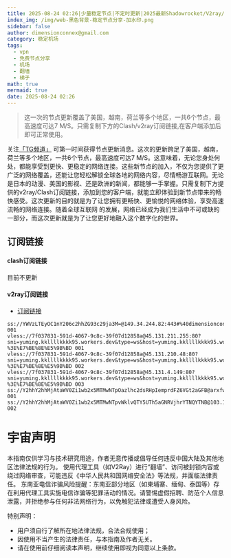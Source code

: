 ```yaml
---
title: 2025-08-24 02:26|少量稳定节点|不定时更新|2025最新Shadowrocket/V2ray/SSR/Clash免费节点高速订阅机场
index_img: /img/web-黑色背景-稳定节点分享-加水印.png
sidebar: false
author: dimensionconnex@gmail.com
category: 稳定机场
tags:
  - vpn
  - 免费节点分享
  - 机场
  - 翻墙
  - 梯子
math: true
mermaid: true
date: 2025-08-24 02:26
---
```

> 这一次的节点更新覆盖了美国，越南，荷兰等多个地区，一共6个节点，最高速度可达7 M/S。只需复制下方的Clash/v2ray订阅链接,在客户端添加后即可正常使用。

<!-- more -->
关注[「TG频道」](https://t.me/DCFVPN) 可第一时间获得节点更新消息。这次的更新跨足了美国，越南，荷兰等多个地区，一共6个节点，最高速度可达7 M/S。这意味着，无论您身处何处，都能享受到更快、更稳定的网络连接。这些新节点的加入，不仅为您提供了更广泛的网络覆盖，还能让您轻松解锁全球各地的网络内容，尽情畅游互联网。无论是日本的动漫、美国的影视、还是欧洲的新闻，都能够一手掌握。只需复制下方提供的v2ray/Clash订阅链接，添加到您的客户端，就能立即体验到新节点带来的畅快感受。这次更新的目的就是为了让您拥有更畅快、更愉悦的网络体验，享受高速流畅的网络连接。随着全球互联网
的发展，网络已经成为我们生活中不可或缺的一部分，而这次更新就是为了让您更好地融入这个数字化的世界。
<!-- 广告位 -->

<!-- 广告位 -->
## 订阅链接

#### clash订阅链接
目前不更新


#### v2ray订阅链接
- [订阅链接](https://dimensionconnex.github.io/assets/links/airport/2025-08/stable-8VU20ABQAHJG55EZ.txt)
```text
ss://YWVzLTEyOC1nY206c2hhZG93c29ja3M=@149.34.244.82:443#%40dimensionconnex.github.io%20%E8%8D%B7%E5%85%B0 001
vless://7f037831-591d-4067-9c8c-39f07d12858a@45.131.211.255:80?sni=yuming.kkllllkkkk95.workers.dev&type=ws&host=yuming.kkllllkkkk95.workers.dev&path=Telegram%40WangCai2%2F%3Fed%3D2048#%40dimensionconnex.github.io%20%E8%8D%B7%E5%85%B0-%3E%E7%BE%8E%E5%9B%BD 001
vless://7f037831-591d-4067-9c8c-39f07d12858a@45.131.210.48:80?sni=yuming.kkllllkkkk95.workers.dev&type=ws&host=yuming.kkllllkkkk95.workers.dev&path=Telegram%40WangCai2%2F%3Fed%3D2048#%40dimensionconnex.github.io%20%E8%8D%B7%E5%85%B0-%3E%E7%BE%8E%E5%9B%BD 002
vless://7f037831-591d-4067-9c8c-39f07d12858a@45.131.4.149:80?sni=yuming.kkllllkkkk95.workers.dev&type=ws&host=yuming.kkllllkkkk95.workers.dev&path=Telegram%40WangCai2%2F%3Fed%3D2048#%40dimensionconnex.github.io%20%E8%8D%B7%E5%85%B0-%3E%E7%BE%8E%E5%9B%BD 003
ss://Y2hhY2hhMjAtaWV0Zi1wb2x5MTMwNTpOazlhc2dsRHpIemprdFZ6VGt2aGFB@arxfw2b78fi2q9hzylhn.freesocks.work:443#%40dimensionconnex.github.io%20%E8%B6%8A%E5%8D%97 001
ss://Y2hhY2hhMjAtaWV0Zi1wb2x5MTMwNTpvWklvQTY5UTh5aGNRVjhrYTNQYTNB@103.104.247.49:8080#%40dimensionconnex.github.io%20%E8%8D%B7%E5%85%B0 002
```

<!-- universe_declaration -->
# 宇宙声明
本指南仅供学习与技术研究用途，作者无意传播或倡导任何违反中国大陆及其他地区法律法规的行为。
使用代理工具（如V2Ray）进行“翻墙”、访问被封锁内容或绕过网络审查，可能违反《中华人民共和国网络安全法》等法规，并面临法律责任。
东南亚电信诈骗风险提醒：东南亚部分地区（如柬埔寨、缅甸、泰国等）存在利用代理工具实施电信诈骗等犯罪活动的情况。请警惕虚假招聘、防范个人信息泄露，并拒绝参与任何非法网络行为，以免触犯法律或遭受人身风险。

特别声明：
- 用户须自行了解所在地法律法规，合法合规使用；
- 因使用不当产生的法律责任，与本指南及作者无关。
- 请在使用前仔细阅读本声明，继续使用即视为同意以上条款。
<!-- universe_declaration -->